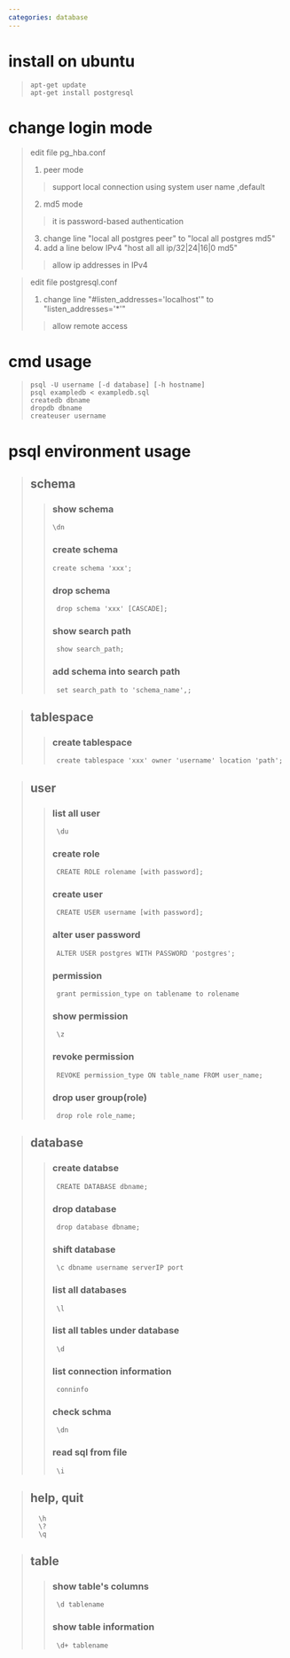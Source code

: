 ```yaml
---
categories: database    
---
```


# install on ubuntu
>     apt-get update
>     apt-get install postgresql

# change login mode 
>edit file pg_hba.conf
>1. peer mode
>>support local connection using system user name ,default
>2. md5 mode 
>>it is password-based authentication 
>3. change line "local all postgres peer" to "local all postgres md5"
>4. add a line below IPv4 "host all all	ip/32|24|16|0	md5"
>>allow ip addresses in IPv4

>edit file postgresql.conf
>1. change line "#listen_addresses='localhost'" to "listen_addresses='*'"
>>allow remote access

# cmd usage
>     psql -U username [-d database] [-h hostname]
>     psql exampledb < exampledb.sql 
>     createdb dbname
>     dropdb dbname
>     createuser username

# psql environment usage
>## schema
>>### show schema
>>     \dn
>>### create schema
>>     create schema 'xxx';
>>### drop schema
>>		drop schema 'xxx' [CASCADE];
>>### show search path
>>		show search_path;
>>### add schema into search path
>>		set search_path to 'schema_name',;

>## tablespace
>>### create tablespace
>>		create tablespace 'xxx' owner 'username' location 'path';

>## user
>>### list all user
>>		\du
>>### create role
>>		CREATE ROLE rolename [with password];
>>### create user
>>		CREATE USER username [with password];
>>### alter user password
>>		ALTER USER postgres WITH PASSWORD 'postgres';
>>### permission
>>		grant permission_type on tablename to rolename 
>>### show permission
>>		\z
>>### revoke permission
>>		REVOKE permission_type ON table_name FROM user_name;
>>### drop user group(role)
>>		drop role role_name;
 
>## database
>>### create databse
>>		CREATE DATABASE dbname;
>>### drop database
>>		drop database dbname;
>>### shift database
>>		\c dbname username serverIP port
>>### list all databases
>>		\l
>>### list all tables under database
>>		\d
>>### list connection information
>>		conninfo
>>### check schma
>>		\dn
>>### read sql from file
>>		\i

>## help, quit
>		\h
>		\?
>		\q

>## table
>>### show table's columns
>>		\d tablename
>>### show table information
>>		\d+ tablename